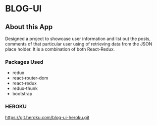 # BLOG-UI

## About this App

Designed a project to showcase user information and list out the posts, comments of that particular user using of retrieving data from the JSON place holder. It is a combination of both React-Redux.

### Packages Used

* redux
* react-router-dom
* react-redux
* redux-thunk
* bootstrap

### HEROKU


https://git.heroku.com/blog-ui-heroku.git
